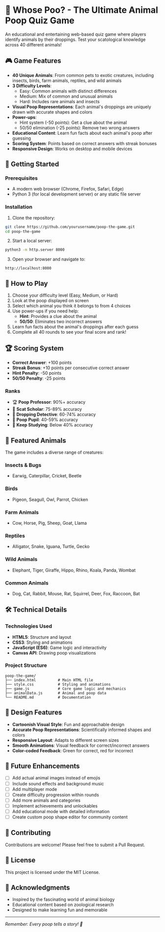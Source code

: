 # 💩 Whose Poo? - The Ultimate Animal Poop Quiz Game

An educational and entertaining web-based quiz game where players identify animals by their droppings. Test your scatological knowledge across 40 different animals!

## 🎮 Game Features

- **40 Unique Animals**: From common pets to exotic creatures, including insects, birds, farm animals, reptiles, and wild animals
- **3 Difficulty Levels**: 
  - Easy: Common animals with distinct differences
  - Medium: Mix of common and unusual animals  
  - Hard: Includes rare animals and insects
- **Visual Poop Representations**: Each animal's droppings are uniquely drawn with accurate shapes and colors
- **Power-ups**: 
  - Hint system (-50 points): Get a clue about the animal
  - 50/50 elimination (-25 points): Remove two wrong answers
- **Educational Content**: Learn fun facts about each animal's poop after guessing
- **Scoring System**: Points based on correct answers with streak bonuses
- **Responsive Design**: Works on desktop and mobile devices

## 🚀 Getting Started

### Prerequisites
- A modern web browser (Chrome, Firefox, Safari, Edge)
- Python 3 (for local development server) or any static file server

### Installation

1. Clone the repository:
```bash
git clone https://github.com/yourusername/poop-the-game.git
cd poop-the-game
```

2. Start a local server:
```bash
python3 -m http.server 8000
```

3. Open your browser and navigate to:
```
http://localhost:8000
```

## 🎯 How to Play

1. Choose your difficulty level (Easy, Medium, or Hard)
2. Look at the poop displayed on screen
3. Select which animal you think it belongs to from 4 choices
4. Use power-ups if you need help:
   - **Hint**: Provides a clue about the animal
   - **50/50**: Eliminates two incorrect answers
5. Learn fun facts about the animal's droppings after each guess
6. Complete all 40 rounds to see your final score and rank!

## 🏆 Scoring System

- **Correct Answer**: +100 points
- **Streak Bonus**: +10 points per consecutive correct answer
- **Hint Penalty**: -50 points
- **50/50 Penalty**: -25 points

### Ranks
- 🏆 **Poop Professor**: 90%+ accuracy
- 🥇 **Scat Scholar**: 75-89% accuracy
- 🥈 **Dropping Detective**: 60-74% accuracy
- 🥉 **Poop Pupil**: 40-59% accuracy
- 💩 **Keep Studying**: Below 40% accuracy

## 🦎 Featured Animals

The game includes a diverse range of creatures:

### Insects & Bugs
- Earwig, Caterpillar, Cricket, Beetle

### Birds
- Pigeon, Seagull, Owl, Parrot, Chicken

### Farm Animals
- Cow, Horse, Pig, Sheep, Goat, Llama

### Reptiles
- Alligator, Snake, Iguana, Turtle, Gecko

### Wild Animals
- Elephant, Tiger, Giraffe, Hippo, Rhino, Koala, Panda, Wombat

### Common Animals
- Dog, Cat, Rabbit, Mouse, Rat, Squirrel, Deer, Fox, Raccoon, Bat

## 🛠️ Technical Details

### Technologies Used
- **HTML5**: Structure and layout
- **CSS3**: Styling and animations
- **JavaScript (ES6)**: Game logic and interactivity
- **Canvas API**: Drawing poop visualizations

### Project Structure
```
poop-the-game/
├── index.html          # Main HTML file
├── style.css           # Styling and animations
├── game.js             # Core game logic and mechanics
├── animalData.js       # Animal and poop data
└── README.md           # Documentation
```

## 🎨 Design Features

- **Cartoonish Visual Style**: Fun and approachable design
- **Accurate Poop Representations**: Scientifically informed shapes and colors
- **Responsive Layout**: Adapts to different screen sizes
- **Smooth Animations**: Visual feedback for correct/incorrect answers
- **Color-coded Feedback**: Green for correct, red for incorrect

## 📝 Future Enhancements

- [ ] Add actual animal images instead of emojis
- [ ] Include sound effects and background music
- [ ] Add multiplayer mode
- [ ] Create difficulty progression within rounds
- [ ] Add more animals and categories
- [ ] Implement achievements and unlockables
- [ ] Add educational mode with detailed information
- [ ] Create custom poop shape editor for community content

## 🤝 Contributing

Contributions are welcome! Please feel free to submit a Pull Request.

## 📄 License

This project is licensed under the MIT License.

## 🙏 Acknowledgments

- Inspired by the fascinating world of animal biology
- Educational content based on zoological research
- Designed to make learning fun and memorable

---

*Remember: Every poop tells a story! 💩*